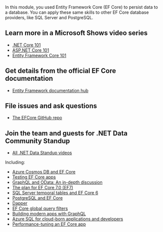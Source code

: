 In this module, you used Entity Framework Core (EF Core) to persist data to a database. You can apply these same skills to other EF Core database providers, like SQL Server and PostgreSQL.

## Learn more in a Microsoft Shows video series

- [.NET Core 101](/shows/net-core-101/?wt.mc_id=educationaldotnet-c9-scottha&azure-portal=true)
- [ASP.NET Core 101](/shows/aspnet-core-101/?wt.mc_id=educationaspnet-c9-niner&azure-portal=true)
- [Entity Framework Core 101](/shows/entity-framework-core-101/?wt.mc_id=educationalef-c9-niner&azure-portal=true)

## Get details from the official EF Core documentation

- [Entity Framework documentation hub](/ef/)

## File issues and ask questions

- [The EFCore GitHub repo](https://github.com/dotnet/efcore)

## Join the team and guests for .NET Data Community Standup

- [All .NET Data Standup videos](https://aka.ms/efstandups)

Including:

- [Azure Cosmos DB and EF Core](https://youtu.be/nEqH_XfCfho)
- [Testing EF Core apps](https://youtu.be/KO2aFuLqGkc)
- [GraphQL and OData: An in-depth discussion](https://youtu.be/t7nkdORzed4)
- [The plan for EF Core 7.0 (EF7)](https://youtu.be/nU-mtUtbHV4)
- [SQL Server temporal tables and EF Core 6](https://youtu.be/2aCgKM41NFw)
- [PostgreSQL and EF Core](https://youtu.be/Ya_cmZRwACM)
- [Dapper](https://youtu.be/txiQar6PqvA)
- [EF Core global query filters](https://youtu.be/Uy0c_DKGM-U)
- [Building modern apps with GraphQL](https://youtu.be/4k3WzW2ZdXs)
- [Azure SQL for cloud-born applications and developers](https://youtu.be/GhIhwCafilk)
- [Performance-tuning an EF Core app](https://youtu.be/VgNFFEqwZPU)
